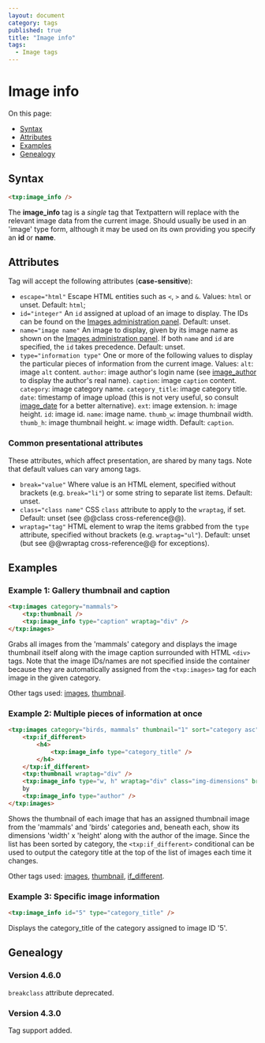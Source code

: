 ```yaml
---
layout: document
category: tags
published: true
title: "Image info"
tags:
  - Image tags
---
```


# Image info

On this page:

* [Syntax](#user-content-syntax)
* [Attributes](#user-content-attributes)
* [Examples](#user-content-examples)
* [Genealogy](#user-content-genealogy)

## Syntax

~~~ html
<txp:image_info />
~~~

The **image_info** tag is a *single* tag that Textpattern will replace with the relevant image data from the current image. Should usually be used in an 'image' type form, although it may be used on its own providing you specify an **id** or **name**.

## Attributes

Tag will accept the following attributes (**case-sensitive**):

* `escape="html"`
Escape HTML entities such as `<`, `>` and `&`.
Values: `html` or unset.
Default: `html`;
* `id="integer"`
An `id` assigned at upload of an image to display. The IDs can be found on the [Images administration panel](../administration/images-panel).
Default: unset.
* `name="image name"`
An image to display, given by its image name as shown on the [Images administration panel](../administration/images-panel). If both `name` and `id` are specified, the `id` takes precedence.
Default: unset.
* `type="information type"`
One or more of the following values to display the particular pieces of information from the current image.
Values:
`alt`: image `alt` content.
`author`: image author's login name (see [image_author](image-author) to display the author's real name).
`caption`: image `caption` content.
`category`: image category name.
`category_title`: image category title.
`date`: timestamp of image upload (this is not very useful, so consult [image_date](image-date) for a better alternative).
`ext`: image extension.
`h`: image height.
`id`: image id.
`name`: image name.
`thumb_w`: image thumbnail width.
`thumb_h`: image thumbnail height.
`w`: image width.
Default: `caption`.

### Common presentational attributes

These attributes, which affect presentation, are shared by many tags. Note that default values can vary among tags.

* `break="value"`
Where value is an HTML element, specified without brackets (e.g. `break="li"`) or some string to separate list items.
Default: unset.
* `class="class name"`
CSS `class` attribute to apply to the `wraptag`, if set.
Default: unset (see @@class cross-reference@@).
* `wraptag="tag"`
HTML element to wrap the items grabbed from the `type` attribute, specified without brackets (e.g. `wraptag="ul"`).
Default: unset (but see @@wraptag cross-reference@@ for exceptions).

## Examples

### Example 1: Gallery thumbnail and caption

~~~ html
<txp:images category="mammals">
    <txp:thumbnail />
    <txp:image_info type="caption" wraptag="div" />
</txp:images>
~~~

Grabs all images from the 'mammals' category and displays the image thumbnail itself along with the image caption surrounded with HTML `<div>` tags. Note that the image IDs/names are not specified inside the container because they are automatically assigned from the `<txp:images>` tag for each image in the given category.

Other tags used: [images](images), [thumbnail](thumbnail).

### Example 2: Multiple pieces of information at once

~~~ html
<txp:images category="birds, mammals" thumbnail="1" sort="category asc">
    <txp:if_different>
        <h4>
            <txp:image_info type="category_title" />
        </h4>
    </txp:if_different>
    <txp:thumbnail wraptag="div" />
    <txp:image_info type="w, h" wraptag="div" class="img-dimensions" break=" x " />
    by
    <txp:image_info type="author" />
</txp:images>
~~~

Shows the thumbnail of each image that has an assigned thumbnail image from the 'mammals' and 'birds' categories and, beneath each, show its dimensions 'width' x 'height' along with the author of the image. Since the list has been sorted by category, the `<txp:if_different>` conditional can be used to output the category title at the top of the list of images each time it changes.

Other tags used: [images](images), [thumbnail](thumbnail), [if_different](if-different).

### Example 3: Specific image information

~~~ html
<txp:image_info id="5" type="category_title" />
~~~

Displays the category_title of the category assigned to image ID '5'.

## Genealogy

### Version 4.6.0

`breakclass` attribute deprecated.

### Version 4.3.0

Tag support added.
